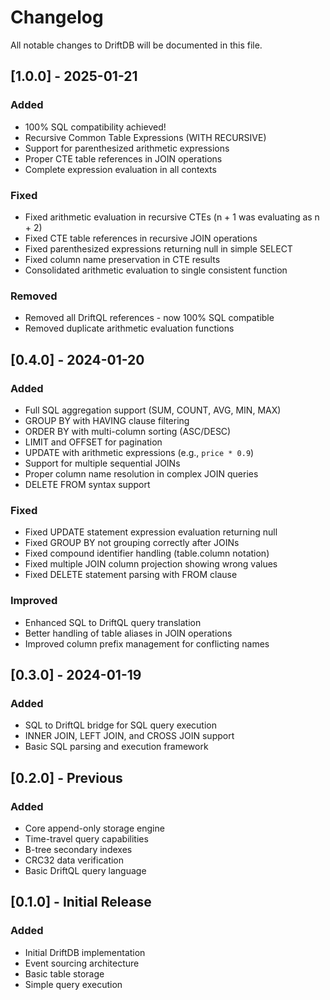 # Changelog

All notable changes to DriftDB will be documented in this file.

## [1.0.0] - 2025-01-21

### Added
- 100% SQL compatibility achieved!
- Recursive Common Table Expressions (WITH RECURSIVE)
- Support for parenthesized arithmetic expressions
- Proper CTE table references in JOIN operations
- Complete expression evaluation in all contexts

### Fixed
- Fixed arithmetic evaluation in recursive CTEs (n + 1 was evaluating as n + 2)
- Fixed CTE table references in recursive JOIN operations
- Fixed parenthesized expressions returning null in simple SELECT
- Fixed column name preservation in CTE results
- Consolidated arithmetic evaluation to single consistent function

### Removed
- Removed all DriftQL references - now 100% SQL compatible
- Removed duplicate arithmetic evaluation functions

## [0.4.0] - 2024-01-20

### Added
- Full SQL aggregation support (SUM, COUNT, AVG, MIN, MAX)
- GROUP BY with HAVING clause filtering
- ORDER BY with multi-column sorting (ASC/DESC)
- LIMIT and OFFSET for pagination
- UPDATE with arithmetic expressions (e.g., `price * 0.9`)
- Support for multiple sequential JOINs
- Proper column name resolution in complex JOIN queries
- DELETE FROM syntax support

### Fixed
- Fixed UPDATE statement expression evaluation returning null
- Fixed GROUP BY not grouping correctly after JOINs
- Fixed compound identifier handling (table.column notation)
- Fixed multiple JOIN column projection showing wrong values
- Fixed DELETE statement parsing with FROM clause

### Improved
- Enhanced SQL to DriftQL query translation
- Better handling of table aliases in JOIN operations
- Improved column prefix management for conflicting names

## [0.3.0] - 2024-01-19

### Added
- SQL to DriftQL bridge for SQL query execution
- INNER JOIN, LEFT JOIN, and CROSS JOIN support
- Basic SQL parsing and execution framework

## [0.2.0] - Previous

### Added
- Core append-only storage engine
- Time-travel query capabilities
- B-tree secondary indexes
- CRC32 data verification
- Basic DriftQL query language

## [0.1.0] - Initial Release

### Added
- Initial DriftDB implementation
- Event sourcing architecture
- Basic table storage
- Simple query execution